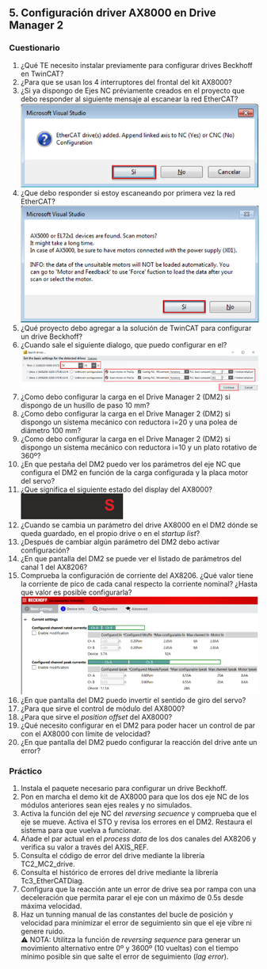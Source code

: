 ## 5. Configuración driver AX8000 en Drive Manager 2 ##
### Cuestionario ###
1. ¿Qué TE necesito instalar previamente para configurar drives Beckhoff en TwinCAT?
2. ¿Para que se usan los 4 interruptores del frontal del kit AX8000?
3. ¿Si ya dispongo de Ejes NC préviamente creados en el proyecto que debo responder al siguiente mensaje al escanear la red EtherCAT?
![](/images/LinkDriveToNCDialog.png)
4. ¿Que debo responder si estoy escaneando por primera vez la red EtherCAT?
![](/images/ScanMotorDialog.png)
5. ¿Qué proyecto debo agregar a la solución de TwinCAT para configurar un drive Beckhoff?
6. ¿Cuando sale el siguiente dialogo, que puedo configurar en el?
![](/images/DM2InitDialog.png)
7. ¿Como debo configurar la carga en el Drive Manager 2 (DM2) si dispongo de un husillo de paso 10 mm?
8. ¿Como debo configurar la carga en el Drive Manager 2 (DM2) si dispongo un sistema mecánico con reductora i=20 y una polea de diámetro 100 mm?
9. ¿Como debo configurar la carga en el Drive Manager 2 (DM2) si dispongo un sistema mecánico con reductora i=10 y un plato rotativo de 360º?
10. ¿En que pestaña del DM2 puedo ver los parámetros del eje NC que configura el DM2 en función de la carga configurada y la placa motor del servo? 
11. ¿Que significa el siguiente estado del display del AX8000? <br>
![](/images/AX8000SafeyStateDisplay.png)
12. ¿Cuando se cambia un parámetro del drive AX8000 en el DM2 dónde se queda guardado, en el propio drive o en el *startup list*?
13. ¿Después de cambiar algún parámetro del DM2 debo activar configuración?
14. ¿En que pantalla del DM2 se puede ver el listado de parámetros del canal 1 del AX8206?
15. Comprueba la configuración de corriente del AX8206. ¿Qué valor tiene la corriente de pico de cada canal respecto la corriente nominal? ¿Hasta que valor es posible configurarla?
![](/images/ConfigCorrienteCanalesAX8000.png)
16. ¿En que pantalla del DM2 puedo invertir el sentido de giro del servo?
17. ¿Para que sirve el control de módulo del AX8000?
18. ¿Para que sirve el *position offset* del AX8000?
19. ¿Qué necesito configurar en el DM2 para poder hacer un control de par con el AX8000 con límite de velocidad?
20. ¿En que pantalla del DM2 puedo configurar la reacción del drive ante un error?

### Práctico ###
1. Instala el paquete necesario para configurar un drive Beckhoff. 
2. Pon en marcha el demo kit de AX8000 para que los dos eje NC de los módulos anteriores sean ejes reales y no simulados. 
3. Activa la función del eje NC del *reversing secuence* y comprueba que el eje se mueve. Activa el STO y revisa los errores en el DM2. Restaura el sistema para que vuelva a funcionar.
4. Añade el par actual en el *process data* de los dos canales del AX8206 y verifica su valor a través del AXIS_REF.
5. Consulta el código de error del drive mediante la librería TC2_MC2_drive. 
6. Consulta el histórico de errores del drive mediante la librería Tc3_EtherCATDiag.
7. Configura que la reacción ante un error de drive sea por rampa con una deceleración que permita parar el eje con un máximo de 0.5s desde máxima velocidad. 
8. Haz un tunning manual de las constantes del bucle de posición y velocidad para minimizar el error de seguimiento sin que el eje vibre ni genere ruido. <br> 
:warning: NOTA: Utilitza la función de *reversing sequence* para generar un movimiento alternativo entre 0º y 3600º (10 vueltas) con el tiempo mínimo posible sin que salte el error de seguimiento (*lag error*).